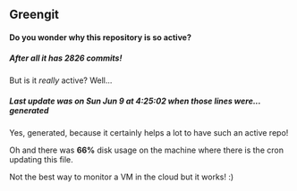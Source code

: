 ## Greengit

#### Do you wonder why this repository is so active?

##### After all it has 2826 commits!

But is it *really* active? Well...

##### Last update was on Sun Jun 9 at 4:25:02 when those lines were... generated

Yes, generated, because it certainly helps a lot to have such an active repo!

Oh and there was **66%** disk usage on the machine
where there is the cron updating this file.

Not the best way to monitor a VM in the cloud but it works! :)
